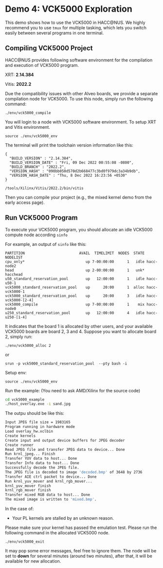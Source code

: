 # Demo 4: VCK5000 Exploration


This demo shows how to use the VCK5000 in HACC@NUS. We highly recommend you to use ```tmux``` for multiple tasking, which lets you switch easily between several programs in one terminal.


## Compiling VCK5000 Project
HACC@NUS provides following software environment for the compilation and execution of VCK5000 program.

XRT:   __2.14.384__

Vitis: __2022.2__

Due the compatibility issues with other Alveo boards, we provide a separate compilation node for VCK5000. To use this node, simply run the following command:
```
./env/vck5000_compile
```

You will login to a node with VCK5000 software environment. To setup XRT and Vitis environment.
```
source ./env/vck5000_env
```

The terminal will print the toolchain version information like this:
```
{
  "BUILD_VERSION" : "2.14.384",
  "BUILD_VERSION_DATE" : "Fri, 09 Dec 2022 00:55:08 -0800",
  "BUILD_BRANCH" : "2022.2",
  "VERSION_HASH" : "090bb050d570d2b668477c3bd0f979dc3a34b9db",
  "VERSION_HASH_DATE" : "Thu, 8 Dec 2022 16:23:56 +0530"
}

/tools/Xilinx/Vitis/2022.2/bin/vitis

```


Then you can compile your project (e.g., the mixed kernel demo from the early access page).


## Run VCK5000 Program
To execute your VCK5000 program, you should allocate an idle VCK5000 compute node according ```sinfo``` 

For example, an output of ```sinfo``` like this:
```
PARTITION                         AVAIL  TIMELIMIT  NODES  STATE NODELIST
cpu_only*                            up 7-00:00:00      1   idle hacc-node2
head                                 up 2-00:00:00      1   unk* hacchead
u50_standard_reservation_pool        up   12:00:00      1   idle hacc-u50-1
vck5000_standard_reservation_pool    up      20:00      1  alloc hacc-vck5000-1
vck5000_standard_reservation_pool    up      20:00      3   idle hacc-vck5000-[2-4]
vck5000_compile                      up 7-00:00:00      1    mix hacc-node0
u250_standard_reservation_pool       up   12:00:00      4   idle hacc-u250-[1-4]
```

It indicates that the board 1 is allocated by other users, and your available VCK5000 boards are board 2, 3 and 4. Suppose you want to allocate board 2, simply run:
```
./env/vck5000_alloc 2
```
or
```
srun -p vck5000_standard_reservation_pool  --pty bash -i 
```

Setup env:
```
source ./env/vck5000_env
```

Run the example: (You need to ask AMD/Xilinx for the source code)

```bash
cd vck5000_example
./host_overlay.exe -i sand.jpg

```

The outpu should be like this:

```bash
Input JPEG file size = 1983165
Program running in hardware mode
Load overlay_hw.xclbin
Create kernels
Create input and output device buffers for JPEG decoder
Create runner
Read JPEG file and transfer JPEG data to device... Done
Run krnl_jpeg... Finish
Transfer YUV data to host... Done
Transfer Info data to host... Done
Successfully decode the JPEG file.
The JPEG file is decoded to image 'decoded.bmp' of 3648 by 2736
Transfer AIE ctrl packet to device... Done
Run krnl_yuv_mover and krnl_rgb_mover... 
krnl_yuv_mover finish
krnl_rgb_mover finish
Transfer mixed RGB data to host... Done
The mixed image is written to 'mixed.bmp'.
```


In the case of:

- Your PL kernels are stalled by an unknown reason.

Please make sure your kernel has passed the emulation test.
Please run the following command in the allocated VCK5000 node.

```
./env/vck5000_exit
```

It may pop some error messages, feel free to ignore them. The node will be set to __down__ for several minutes (around two minutes), after that, it will be available for new allocation.



